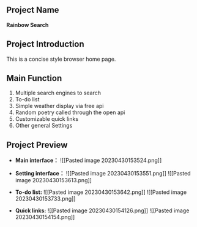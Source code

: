 ## Project Name
**Rainbow Search**
## Project Introduction
This is a concise style browser home page. 
## Main Function
1. Multiple search engines to search
2. To-do list
3. Simple weather display via  free api
4. Random poetry called through the open api
5. Customizable quick links
6. Other general Settings
## Project Preview
- **Main interface：**
	![[Pasted image 20230430153524.png]]
	
- **Setting interface：**
	![[Pasted image 20230430153551.png]]
	![[Pasted image 20230430153613.png]]
	
- **To-do list:**
	![[Pasted image 20230430153642.png]]
	![[Pasted image 20230430153733.png]]
	
- **Quick links:**
	![[Pasted image 20230430154126.png]]
	![[Pasted image 20230430154154.png]]
